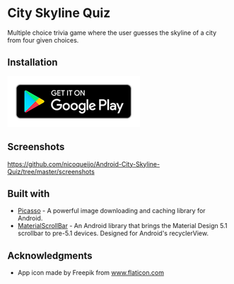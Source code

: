 # City Skyline Quiz
Multiple choice trivia game where the user guesses the skyline of a city from four given choices.

## Installation
<a href="https://play.google.com/store/apps/details?id=com.nicoqueijo.cityskylinequiz" target="_blank">
<img src="screenshots/google_play.png" a_blank href="https://play.google.com/store/apps/details?id=com.nicoqueijo.cityskylinequiz">
</a>

## Screenshots
https://github.com/nicoqueijo/Android-City-Skyline-Quiz/tree/master/screenshots


## Built with
* <a href="https://github.com/square/picasso" target="_blank">Picasso</a> - A powerful image downloading and caching library for Android.
* <a href="https://github.com/turing-tech/MaterialScrollBar" target="_blank">MaterialScrollBar</a> - An Android library that brings the Material Design 5.1 scrollbar to pre-5.1 devices. Designed for Android's recyclerView.

## Acknowledgments
* App icon made by Freepik from www.flaticon.com
